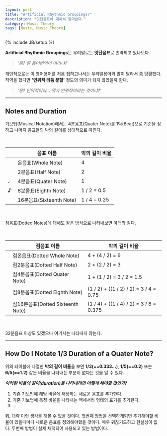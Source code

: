```yaml
---
layout: post
title: "Artificial Rhythmic Groupings?"
description: "잇단음표에 대해서 알아본다."
category: Music Theory
tags: [Music, Music Theory]
---
```

{% include JB/setup %}

**Artificial Rhythmic Groupings**는 우리말로는 **잇단음표**로 번역되고 있나보다.

> _'응? 뭔 용어번역이 이러냐?'_

개인적으로는 이 영어용어를 처음 접하고나서는 우리말용어와 많이 달라서 좀 당황했다. 직역을 했다면 **'인위적 리듬 분할'** 정도의 의미가 되지 않았을까 한다.

> _'응? 인위적이라... 뭐가 인위적이라는 것이냐?'_

---

## Notes and Duration

기보법(Musical Notation)에서는 4분음표(Quater Note)를 1박(Beat)으로 기준을 정하고 나머지 음표들의 박의 길이를 상대적으로 따진다.

<br/>

|        | 음표 이름                | 박의 길이 비율   |
|--------|------------------------|--------------|
|        | 온음표(Whole Note)       | 4            |
|        | 2분음표(Half Note)       | 2            |
|&#x2669;| 4분음표(Quater Note)     | 1            |
|&#x266a;| 8분음표(Eighth Note)     | 1 / 2 = 0.5  |
|        | 16분음표(Sixteenth Note) | 1 / 4 = 0.25 |

<br/>

점음표(Dotted Notes)에 대해도 같은 방식으로 나타내보면 아래와 같다.

<br/>

| | 점음표 이름                        | 박의 길이 비율                             |
|-|---------------------------------|-----------------------------------------|
| | 점온음표(Dotted Whole Note)       | 4 + (4 / 2) = 6                         |
| |점2분음표(Dotted Half Note)        | 2 + (2 / 2) = 3                         |
| |점4분음표(Dotted Quater Note)      | 1 + (1 / 2) = 3 / 2 = 1.5               |
| |점8분음표(Dotted Eighth Note)      | (1 / 2) + ((1 / 2) / 2) = 3 / 4 = 0.75  |
| |점16분음표(Dotted Sixteenth Note)  | (1 / 4) + ((1 / 4) / 2) = 3 / 8 = 0.375 |

<br/>

32분음표 이상도 있겠으나 여기서는 나타내지 않는다.

---

## How Do I Notate 1/3 Duration of a Quater Note?

위의 테이블에 나열한 **박의 길이 비율**을 보면 **1/3(==0.333...)**, **1/5(==0.2)** 또는 **6/5(==1.2)** 같은 비율을 나타내는 부분이 없다는 것을 알 수 있다.

**_이러한 비율의 길이(duration)을 나타내려면 어떻게 해야할 것인가?_**

1. 기존 기보법에 해당 비율에 해당하는 새로운 음표를 추가한다.
1. 기존 기보법에 특정 비율을 나타내는 액세서리 형태의 표기를 추가한다.
1. ...

뭐, 대략 이런 생각을 해볼 수 있을 것이다. 첫번째 방법을 선택하게되면 추가해야할 비율이 있을때마다 새로운 음표를 정의해야했을 것이다. 매우 귀찮기도하고 현실성이 없다. 두번째 방법이 실제 채택되어 사용되고 있는 방법이다.
